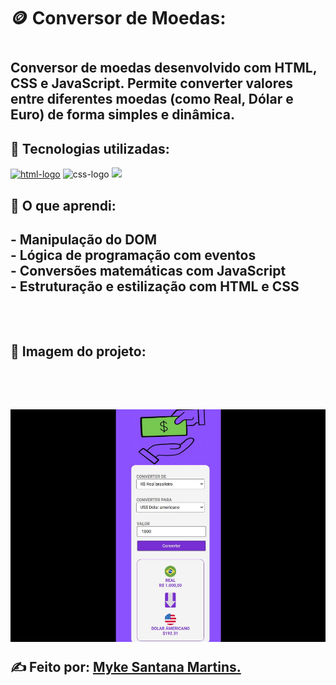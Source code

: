 <h1>🪙 Conversor de Moedas:<h1/>
  
<h2>Conversor de moedas desenvolvido com HTML, CSS e JavaScript. Permite converter valores entre diferentes moedas (como Real, Dólar e Euro) de forma simples e dinâmica.<h2/>
<h2>🚀 Tecnologias utilizadas:</h2>
<a href="https://google.com"><img src="https://img.shields.io/badge/HTML5-E34F26?style=for-the-badge&logo=html5&logoColor=white" alt="html-logo" /></a>
<img src="https://img.shields.io/badge/CSS3-1572B6?style=for-the-badge&logo=css3&logoColor=white" alt="css-logo" />
<img src="https://img.shields.io/badge/JavaScript-F7DF1E?style=for-the-badge&logo=JavaScript&logoColor=white"/>
  
<h2>🧠 O que aprendi:<h2/>
- Manipulação do DOM
  <br/>
- Lógica de programação com eventos
  <br/>
- Conversões matemáticas com JavaScript
  <br/>
- Estruturação e estilização com HTML e CSS
  <br/>
  <br/>
  <br/>

  <h2>📸 Imagem do projeto:<h2/>
  <br/>
  <br/>
  <img src="https://github.com/msm1996/Conversor-de-Moedas/blob/main/Captura%20de%20tela%202025-07-19%20194520.png?raw=true" />

  <a>✍ Feito por: [Myke Santana Martins.](https://www.linkedin.com/in/myke-santana-martins)<a/>

  
